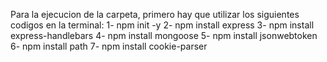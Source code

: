 Para la ejecucion de la carpeta, primero hay que utilizar los siguientes codigos en la terminal:
1- npm init -y
2- npm install express
3- npm install express-handlebars
4- npm install mongoose
5- npm install jsonwebtoken
6- npm install path
7- npm install cookie-parser
